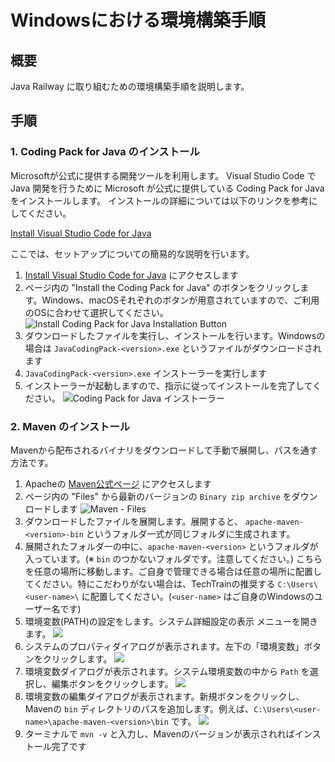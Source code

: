 # Windowsにおける環境構築手順

## 概要

Java Railway に取り組むための環境構築手順を説明します。

## 手順

### 1. Coding Pack for Java のインストール

Microsoftが公式に提供する開発ツールを利用します。
Visual Studio Code で Java 開発を行うために Microsoft が公式に提供している Coding Pack for Java をインストールします。
インストールの詳細については以下のリンクを参考にしてください。

[Install Visual Studio Code for Java](https://code.visualstudio.com/docs/languages/java#_install-visual-studio-code-for-java)

ここでは、セットアップについての簡易的な説明を行います。

1.  [Install Visual Studio Code for Java](https://code.visualstudio.com/docs/languages/java#_install-visual-studio-code-for-java) にアクセスします
2.  ページ内の "Install the Coding Pack for Java" のボタンをクリックします。Windows、macOSそれぞれのボタンが用意されていますので、ご利用のOSに合わせて選択してください。
  ![Install Coding Pack for Java Installation Button](assets/install_the_coding_pack_for_java.png)
3.  ダウンロードしたファイルを実行し、インストールを行います。Windowsの場合は `JavaCodingPack-<version>.exe` というファイルがダウンロードされます
4. `JavaCodingPack-<version>.exe` インストーラーを実行します
5. インストーラーが起動しますので、指示に従ってインストールを完了してください。
  ![Coding Pack for Java インストーラー](./assets/windows_coding_pack_for_java_installation_step1.png)

### 2. Maven のインストール

Mavenから配布されるバイナリをダウンロードして手動で展開し、パスを通す方法です。

1. Apacheの [Maven公式ページ](https://maven.apache.org/download.cgi) にアクセスします 
2. ページ内の "Files" から最新のバージョンの `Binary zip archive` をダウンロードします
![Maven - Files](assets/apache_maven_files_binary_archive.png)
3. ダウンロードしたファイルを展開します。展開すると、 `apache-maven-<version>-bin` というフォルダ一式が同じフォルダに生成されます。
4. 展開されたフォルダ一の中に、`apache-maven-<version>` というフォルダが入っています。(※ `bin` のつかないフォルダです。注意してください。) こちらを任意の場所に移動します。ご自身で管理できる場合は任意の場所に配置してください。特にこだわりがない場合は、TechTrainの推奨する `C:\Users\<user-name>\` に配置してください。(`<user-name>` はご自身のWindowsのユーザー名です) 
5. 環境変数(PATH)の設定をします。システム詳細設定の表示 メニューを開きます。
  ![](./assets/system_details_settings.png)
6. システムのプロパティダイアログが表示されます。左下の「環境変数」ボタンをクリックします。
  ![](./assets/system_properties_dialog.png)
7. 環境変数ダイアログが表示されます。システム環境変数の中から `Path` を選択し、編集ボタンをクリックします。
  ![](./assets/environment_values.png)
8. 環境変数の編集ダイアログが表示されます。新規ボタンをクリックし、Mavenの `bin` ディレクトリのパスを追加します。例えば、`C:\Users\<user-name>\apache-maven-<version>\bin` です。
  ![](./assets/edit_environment_value_for_maven.png)
9. ターミナルで `mvn -v` と入力し、Mavenのバージョンが表示されればインストール完了です
